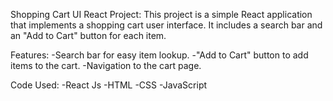 Shopping Cart UI React Project:
This project is a simple React application that implements a shopping cart user interface. It includes a search bar and an "Add to Cart" button for each item.

Features:
-Search bar for easy item lookup.
-"Add to Cart" button to add items to the cart.
-Navigation to the cart page.

Code Used:
-React Js
-HTML
-CSS
-JavaScript